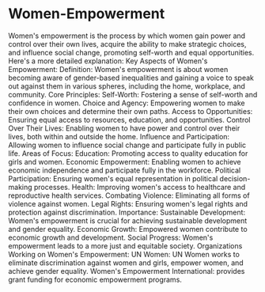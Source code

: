 # Women-Empowerment
Women's empowerment is the process by which women gain power and control over their own lives, acquire the ability to make strategic choices, and influence social change, promoting self-worth and equal opportunities. 
Here's a more detailed explanation:
Key Aspects of Women's Empowerment:
Definition:
Women's empowerment is about women becoming aware of gender-based inequalities and gaining a voice to speak out against them in various spheres, including the home, workplace, and community. 
Core Principles:
Self-Worth: Fostering a sense of self-worth and confidence in women. 
Choice and Agency: Empowering women to make their own choices and determine their own paths. 
Access to Opportunities: Ensuring equal access to resources, education, and opportunities. 
Control Over Their Lives: Enabling women to have power and control over their lives, both within and outside the home. 
Influence and Participation: Allowing women to influence social change and participate fully in public life. 
Areas of Focus:
Education: Promoting access to quality education for girls and women. 
Economic Empowerment: Enabling women to achieve economic independence and participate fully in the workforce. 
Political Participation: Ensuring women's equal representation in political decision-making processes. 
Health: Improving women's access to healthcare and reproductive health services. 
Combating Violence: Eliminating all forms of violence against women. 
Legal Rights: Ensuring women's legal rights and protection against discrimination. 
Importance:
Sustainable Development: Women's empowerment is crucial for achieving sustainable development and gender equality. 
Economic Growth: Empowered women contribute to economic growth and development. 
Social Progress: Women's empowerment leads to a more just and equitable society. 
Organizations Working on Women's Empowerment:
UN Women: UN Women works to eliminate discrimination against women and girls, empower women, and achieve gender equality. 
Women's Empowerment International: provides grant funding for economic empowerment programs. 
